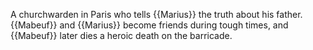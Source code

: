 A churchwarden in Paris who tells {{Marius}} the truth about his father. {{Mabeuf}} and 
{{Marius}} become friends during tough times, and {{Mabeuf}} later dies a heroic death 
on the barricade.
